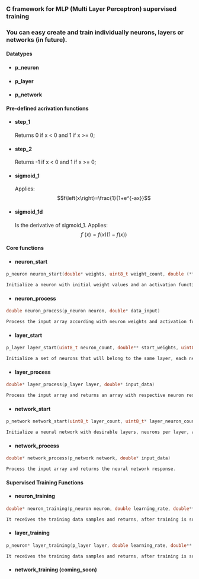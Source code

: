 ### C framework for MLP (Multi Layer Perceptron) supervised training

### You can easy create and train individually neurons, layers or networks (in future).

#### Datatypes
- #### p_neuron
- #### p_layer
- #### p_network

#### Pre-defined acrivation functions
- #### step_1
    Returns 0 if x < 0 and 1 if x >= 0;
- #### step_2
    Returns -1 if x < 0 and 1 if x >= 0;
- #### sigmoid_1
    Applies: $$f\left(x\right)=\frac{1}{1+e^{-ax}}$$
- #### sigmoid_1d
    Is the derivative of sigmoid_1. Applies:
    $$f´\left(x\right)=f\left(x\right)\left(1-f\left(x\right)\right)$$

#### Core functions

- #### neuron_start
```C
p_neuron neuron_start(double* weights, uint8_t weight_count, double (*function)(double))

Initialize a neuron with initial weight values and an activation function.
```
- #### neuron_process
```C
double neuron_process(p_neuron neuron, double* data_input)

Process the input array according with neuron weights and activation function, and returns the result.
```
- #### layer_start
```C
p_layer layer_start(uint8_t neuron_count, double** start_weights, uint8_t weight_count, double (*function)(double))

Initialize a set of neurons that will belong to the same layer, each neuron will have the same activation funtion.
```
- #### layer_process
```C
double* layer_process(p_layer layer, double* input_data)

Process the input array and returns an array with respective neuron response.
```
- #### network_start
```C
p_network network_start(uint8_t layer_count, uint8_t* layer_neuron_count, uint8_t* neuron_weight_counter,double*** start_weights, double(*function[])(double))

Initialize a neural network with desirable layers, neurons per layer, and activation function per layer.
```
- #### network_process
```C
double* network_process(p_network network, double* input_data)

Process the input array and returns the neural network response.
```
#### Supervised Training Functions
- #### neuron_training
```C
double* neuron_training(p_neuron neuron, double learning_rate, double** input, uint16_t sample_count, double* output, uint16_t max_training_cycle)

It receives the training data samples and returns, after training is successful or the number of training cycles exceeds the maximum, an array with the adjusted weights.
```
- #### layer_training
```C
p_neuron* layer_training(p_layer layer, double learning_rate, double** input, uint16_t sample_count, double** output, uint16_t max_training_cycles)

It receives the training data samples and returns, after training is successful or the number of training cycles exceeds the maximum, an array with the adjusted neurons.
```
- #### network_training (coming_soon)